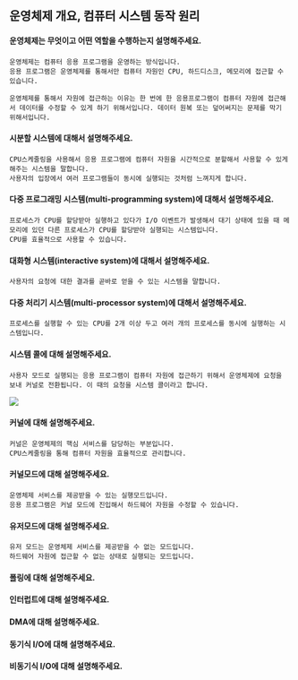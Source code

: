 
## 운영체제 개요, 컴퓨터 시스템 동작 원리
#### 운영체제는 무엇이고 어떤 역할을 수행하는지 설명해주세요.
    운영체제는 컴퓨터 응용 프로그램을 운영하는 방식입니다.
    응용 프로그램은 운영체제를 통해서만 컴퓨터 자원인 CPU, 하드디스크, 메모리에 접근할 수 있습니다.

	운영체제를 통해서 자원에 접근하는 이유는 한 번에 한 응용프로그램이 컴퓨터 자원에 접근해서 데이터를 수정할 수 있게 하기 위해서입니다. 데이터 원복 또는 덮어써지는 문제를 막기 위해서입니다.
    
#### 시분할 시스템에 대해서 설명해주세요.
    CPU스케줄링을 사용해서 응용 프로그램에 컴퓨터 자원을 시간적으로 분할해서 사용할 수 있게 해주는 시스템을 말합니다.
    사용자의 입장에서 여러 프로그램들이 동시에 실행되는 것처럼 느껴지게 합니다.
#### 다중 프로그래밍 시스템(multi-programming system)에 대해서 설명해주세요.
    프로세스가 CPU를 할당받아 실행하고 있다가 I/O 이벤트가 발생해서 대기 상태에 있을 때 메모리에 있던 다른 프로세스가 CPU를 할당받아 실행되는 시스템입니다.
    CPU를 효율적으로 사용할 수 있습니다.
#### 대화형 시스템(interactive system)에 대해서 설명해주세요.
    사용자의 요청에 대한 결과를 곧바로 얻을 수 있는 시스템을 말합니다.
#### 다중 처리기 시스템(multi-processor system)에 대해서 설명해주세요.
    프로세스를 실행할 수 있는 CPU를 2개 이상 두고 여러 개의 프로세스를 동시에 실행하는 시스템입니다.
#### 시스템 콜에 대해 설명해주세요.
    사용자 모드로 실행되는 응용 프로그램이 컴퓨터 자원에 접근하기 위해서 운영체제에 요청을 보내 커널로 전환됩니다. 이 때의 요청을 시스템 콜이라고 합니다.
![](https://i.imgur.com/siyluoW.png)


#### 커널에 대해 설명해주세요.
    커널은 운영체제의 핵심 서비스를 담당하는 부분입니다.
    CPU스케줄링을 통해 컴퓨터 자원을 효율적으로 관리합니다.
#### 커널모드에 대해 설명해주세요.
    운영체제 서비스를 제공받을 수 있는 실행모드입니다. 
    응용 프로그램은 커널 모드에 진입해서 하드웨어 자원을 수정할 수 있습니다.
#### 유저모드에 대해 설명해주세요.
    유저 모드는 운영체제 서비스를 제공받을 수 없는 모드입니다. 
    하드웨어 자원에 접근할 수 없는 상태로 실행되는 모드입니다.
#### 폴링에 대해 설명해주세요.
    
#### 인터럽트에 대해 설명해주세요.
    
#### DMA에 대해 설명해주세요.
    
#### 동기식 I/O에 대해 설명해주세요.
    
#### 비동기식 I/O에 대해 설명해주세요.